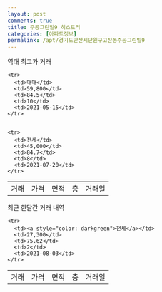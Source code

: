 ```yaml
---
layout: post
comments: true
title: 주공그린빌9 히스토리
categories: [아파트정보]
permalink: /apt/경기도안산시단원구고잔동주공그린빌9
---
```


역대 최고가 거래
<table class="sortable">
    <tr>
      <td>거래</td>
      <td>가격</td>
      <td>면적</td>
      <td>층</td>
      <td>거래일</td>
    </tr>
    
    <tr>
      <td>매매</td>
      <td>59,800</td>
      <td>84.5</td>
      <td>10</td>
      <td>2021-05-15</td>
    </tr>
        
    
    <tr>
      <td>전세</td>
      <td>45,000</td>
      <td>84.7</td>
      <td>8</td>
      <td>2021-07-20</td>
    </tr>
        
    
</table>

최근 한달간 거래 내역

<font size='small'>
<table class="sortable">
    <tr>
      <td>거래</td>
      <td>가격</td>
      <td>면적</td>
      <td>층</td>
      <td>거래일</td>
    </tr>

    <tr>
      <td><a style="color: darkgreen">전세</a></td>
      <td>27,300</td>
      <td>75.62</td>
      <td>2</td>
      <td>2021-08-03</td>
    </tr>
      
</table>
</font>

